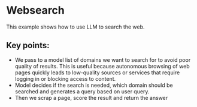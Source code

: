 # Websearch

This example shows how to use LLM to search the web.

## Key points:

- We pass to a model list of domains we want to search for to avoid poor quality of results. This is useful because autonomous browsing of web pages quickly leads to low-quality sources or services that require logging in or blocking access to content.
- Model decides if the search is needed, which domain should be searched and generates a query based on user query.
- Then we scrap a page, score the result and return the answer
